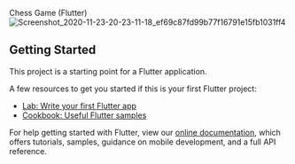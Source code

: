  Chess Game (Flutter)
![Screenshot_2020-11-23-20-23-11-18_ef69c87fd99b77f16791e15fb1031ff4](https://user-images.githubusercontent.com/73152930/99976973-1e4df000-2dca-11eb-9926-b1560a463b48.png)


## Getting Started

This project is a starting point for a Flutter application.

A few resources to get you started if this is your first Flutter project:

- [Lab: Write your first Flutter app](https://flutter.dev/docs/get-started/codelab)
- [Cookbook: Useful Flutter samples](https://flutter.dev/docs/cookbook)

For help getting started with Flutter, view our
[online documentation](https://flutter.dev/docs), which offers tutorials,
samples, guidance on mobile development, and a full API reference.
